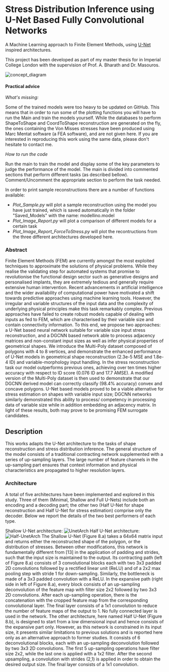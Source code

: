 # Stress Distribution Inference using U-Net Based Fully Convolutional Networks

A Machine Learning approach to Finite Element Methods, using [U-Net](https://github.com/zhixuhao/unet) inspired architectures.


This project has been developed as part of my master thesis for in Imperial College London with the supervision of Prof. A. Bharath and Dr. Masouros.

![concept_diagram](https://user-images.githubusercontent.com/30337324/61964160-26730100-afc5-11e9-9c13-95d752d206fb.jpeg)

#### Practical advice

*What's missing:*

Some of the trained models were too heavy to be updated on GitHub. This means that in order to run some of the 
plotting functions you will have to run the Main and train the models yourself.
While the databases to perform ShapeToShape and CoordToShape reconstruction are generated on the fly, the ones containing
the Von Misses stresses have been produced using Marc Mentat software (a FEA software), and are not given here. If you are
interested in reproducing this work using the same data, please don't hesitate to contact me.

*How to run the code*

Run the main to train the model and display some of the key parameters to judge the performance of the model.
The main is divided into commented sections that perform different tasks (as described bellow). Comment/Uncomment the 
appropriate section to perform the task needed.

In order to print sample reconstructions there are a number of functions available:
- *Plot_Sample.py* will plot a sample reconstruction using the model you have just trained, which is saved automatically
in the folder "Saved_Models" with the name: modellino.model
- *Plot_Image_Report.py* will plot a comparison of different models for a certain task
- *Plot_Image_Report_ForceToStress.py* will plot the recontructions from the three different architectures developed here.

### Abstract

Finite Element Methods (FEM) are currently amongst the most exploited techniques to approximate the solutions of physical 
problems. While they realise the validating step for automated systems that promise to revolutionise the functional design
sector such as generative designs and personalised implants, they are extremely tedious and generally require extensive 
human intervention. Recent advancements in artificial intelligence and the wider availability of computational power have
motivated a shift towards predictive approaches using machine learning tools. However, the irregular and variable structures
of the input data and the complexity of underlying physical principles make this task remarkably complex. Previous approaches
have failed to create robust models capable of dealing with inputs as fed to FEM, which are characterised by their variable 
size and contain connectivity information. To this end, we propose two approaches: a U-Net based neural network suitable for
variable size input stress reconstruction, and a DGCNN based network able to process adjacency matrices and non-constant 
input sizes as well as infer physical properties of geometrical shapes. We introduce the Multi-Poly dataset composed of 
polygons with 4 to 8 vertices, and demonstrate the enhanced performance of U-Net models in geometrical shape reconstruction
(2.3e-5 MSE and 1.8e-4 ID) and variable-morphology input handling. In the stress reconstruction task our model outperforms 
previous ones, achieving over ten times higher accuracy with respect to ID score (0.076 ID and 17.7 AMSE). A modified version
of the Multi-Poly dataset is then used to demonstrate that our DGCNN derived model can correctly classify (98.4% accuracy)
convex and concave polygons. U-Net based models proved to be a viable alternative for stress estimation on shapes with
variable input size; DGCNN networks similarly demonstrated this ability to process/ competency in processing data of variable
size while in addition embedding an adjacency matrix. In light of these results, both may prove to be promising FEM surrogate
candidates. 

## Description

This works adapts the U-Net architecture to the tasks of shape reconstruction and stress distribution inference. The general structure of the model consists of a traditional contracting network supplemented with a series of up-sampling layers. The large number of feature channels in the up-sampling part ensures that context information and physical characteristics are propagated to higher resolution layers. 

### Architecture

A total of five architectures have been implemented and explored in this study. Three of them (Minimal, Shallow and Full U-Nets) include both an encoding and a decoding part; the other two (Half U-Net for shape reconstruction and Half U-Net for stress estimation) comprise only the decoder. Below we report the details of the two best performers of each type. 

Shallow U-Net architecture:
![UnetArch](https://user-images.githubusercontent.com/30337324/61965127-6c30c900-afc7-11e9-8c12-6290aeb9995d.png)
Half U-Net architecture:
![Half-UnetArch](https://user-images.githubusercontent.com/30337324/61965155-7a7ee500-afc7-11e9-87ee-ac0463f31a6a.png)
The Shallow U-Net (Figure 8.a) takes a 64x64 matrix input and returns either the reconstructed shape of the polygon, or the distribution of stresses. Between other modifications, this network is fundamentally different from [13] in the application of padding and strides, such that the input size is maintained to the output.
Its contracting path (left of Figure 8.a) consists of 3 convolutional blocks each with two 3x3 padded 2D convolutions followed by a rectified linear unit (ReLU) and of a 2x2 max pooling step with stride 1 for down-sampling. Similarly, the bottleneck is made of a 3x3 padded convolution with a ReLU. In the expansive path (right side in left of Figure 8.a), every block consists of an up-sampling deconvolution of the feature map with filter size 2x2 followed by two 3x3 2D convolutions. After each up-sampling operation, there is the concatenation with the cropped feature map from the corresponding convolutional layer. The final layer consists of a 1x1 convolution to reduce the number of feature maps of the output to 1. No fully connected layer is used in the network.
The other architecture, here named Half U-Net (Figure 8.b), is designed to start from a low dimensional input and hence consists of the expansive part only. However, as this network is constrained in its input size, it presents similar limitations to previous solutions and is reported here only as an alternative approach to former studies.
It consists of 6 deconvolutional blocks, each with an up-sampling deconvolution followed by two 3x3 2D convolutions. The first 5 up-sampling operations have filter size 2x2, while the last one is applied with a 1x2 filter. After the second upsampling, a convolution with strides (2,1) is applied in order to obtain the desired output size. The final layer consists of a 1x1 convolution.


